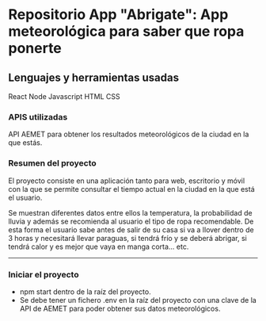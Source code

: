 # Repositorio App "Abrigate": App meteorológica para saber que ropa ponerte

## Lenguajes y herramientas usadas

React
Node 
Javascript
HTML
CSS

### APIS utilizadas

API AEMET para obtener los resultados meteorológicos de la 
ciudad en la que estás.

### Resumen del proyecto

El proyecto consiste en una aplicación tanto para web, 
escritorio y móvil con la que se permite consultar el tiempo
actual en la ciudad en la que está el usuario.

Se muestran diferentes datos entre ellos la temperatura, la 
probabilidad de lluvia y además se recomienda al usuario
el tipo de ropa recomendable. De esta forma el usuario sabe 
antes de salir de su casa si va a llover dentro de 3 horas
y necesitará llevar paraguas, si tendrá frío y se deberá abrigar,
si tendrá calor y es mejor que vaya en manga corta... etc.

-----------------------------------------------------------------

### Iniciar el proyecto

- npm start dentro de la raíz del proyecto.
- Se debe tener un fichero .env en la raíz del proyecto con
una clave de la API de AEMET para poder obtener sus datos
meteorológicos.

